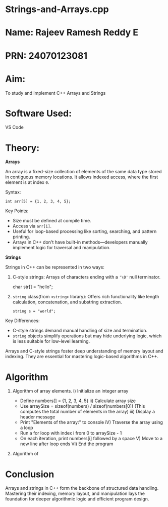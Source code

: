# Strings-and-Arrays.cpp
# Name: Rajeev Ramesh Reddy E
# PRN: 24070123081

# Aim: 
To study and implement C++ Arrays and Strings

# Software Used: 
VS Code

# Theory: 

**Arrays**

An array is a fixed-size collection of elements of the same data type stored in contiguous memory locations. It allows indexed access, where the first element is at index `0`.

Syntax:

    int arr[5] = {1, 2, 3, 4, 5};


Key Points:
- Size must be defined at compile time.
- Access via `arr[i]`.
- Useful for loop-based processing like sorting, searching, and pattern printing.
- Arrays in C++ don't have built-in methods—developers manually implement logic for traversal and manipulation.

**Strings**

Strings in C++ can be represented in two ways:  
1. C-style strings: Arrays of characters ending with a `'\0'` null terminator.
   
   char str[] = "hello";
  
2. `string` class(from `<string>` library): Offers rich functionality like length calculation, concatenation, and substring extraction.
   
       string s = "world";


Key Differences:
- C-style strings demand manual handling of size and termination.
- `string` objects simplify operations but may hide underlying logic, which is less suitable for low-level learning.

Arrays and C-style strings foster deep understanding of memory layout and indexing. They are essential for mastering logic-based algorithms in C++.

# Algorithm

1) Algorithm of array elements.
   i) Initialize an integer array
    - Define numbers[] = {1, 2, 3, 4, 5}
  ii) Calculate array size
    - Use arraySize = sizeof(numbers) / sizeof(numbers[0])
      (This computes the total number of elements in the array)
 iii) Display a header message
   - Print "Elements of the array:" to console
 iV) Traverse the array using a loop
   - Run a for loop with index i from 0 to arraySize - 1
   - On each iteration, print numbers[i] followed by a space
 V) Move to a new line after loop ends
 Vi) End the program

2) Algorithm of 




# Conclusion

Arrays and strings in C++ form the backbone of structured data handling. Mastering their indexing, memory layout, and manipulation lays the foundation for deeper algorithmic logic and efficient program design.
